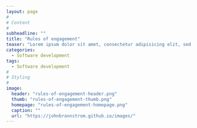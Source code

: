 ```yaml
---
layout: page
#
# Content
#
subheadline: ""
title: "Rules of engagement"
teaser: "Lorem ipsum dolor sit amet, consectetur adipisicing elit, sed do eiusmod tempor incididunt ut labore et dolore magna aliqua. Ut enim ad minim veniam, quis nostrud exercitation ullamco laboris nisi ut aliquip ex ea commodo consequat."
categories:
  - Software development
tags:
  - Software development
#
# Styling
#
image:
  header: "rules-of-engagement-header.png"
  thumb: "rules-of-engagement-thumb.png"
  homepage: "rules-of-engagement-homepage.png"
  caption: ""
  url: "https://johnbrannstrom.github.io/images/"
---
```




 [1]: #
 [2]: #
 [3]: #
 [4]: #
 [5]: #
 [6]: #
 [7]: #
 [8]: #
 [9]: #
 [10]: #